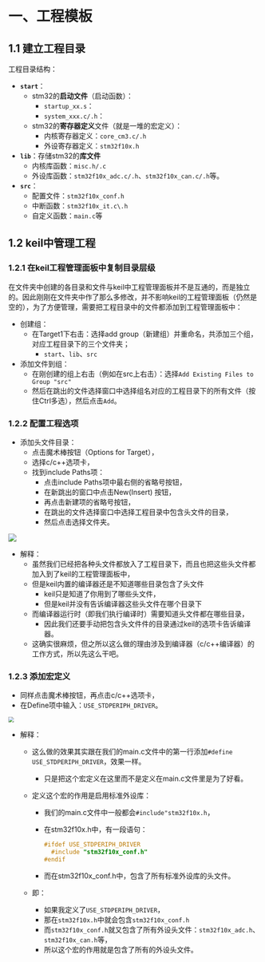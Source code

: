 # 一、工程模板

## 1.1 建立工程目录

工程目录结构：

- **`start`**：
  - stm32的**启动文件**（启动函数）：
    - `startup_xx.s`：
    - `system_xxx.c/.h`：
  - stm32的**寄存器定义**文件（就是一堆的宏定义）：
    - 内核寄存器定义：`core_cm3.c/.h`
    - 外设寄存器定义：`stm32f10x.h`
- **`lib`**：存储stm32的**库文件**
  - 内核库函数：`misc.h/.c`
  - 外设库函数：`stm32f10x_adc.c/.h`、`stm32f10x_can.c/.h`等。
- **`src`**：
  - 配置文件：`stm32f10x_conf.h`
  - 中断函数：`stm32f10x_it.c\.h`
  - 自定义函数：`main.c`等



## 1.2 keil中管理工程

### 1.2.1 在keil工程管理面板中复制目录层级

​		在文件夹中创建的各目录和文件与keil中工程管理面板并不是互通的，而是独立的。因此刚刚在文件夹中作了那么多修改，并不影响keil的工程管理面板（仍然是空的），为了方便管理，需要把工程目录中的文件都添加到工程管理面板中：

- 创建组：
  - 在Target1下右击：选择add group（新建组）并重命名，共添加三个组，对应工程目录下的三个文件夹；
    - `start`、`lib`、`src`
- 添加文件到组：
  - 在刚创建的组上右击（例如在src上右击）：选择`Add Existing Files to Group "src"`
  - 然后在跳出的文件选择窗口中选择组名对应的工程目录下的所有文件（按住Ctrl多选），然后点击`Add`。

### 1.2.2 配置工程选项

- 添加头文件目录：
  - 点击魔术棒按钮（Options for Target），
  - 选择c/c++选项卡，
  - 找到include Paths项：
    - 点击include Paths项中最右侧的省略号按钮，
    - 在新跳出的窗口中点击New(Insert) 按钮，
    - 再点击新建项的省略号按钮，
    - 在跳出的文件选择窗口中选择工程目录中包含头文件的目录，
    - 然后点击选择文件夹。

![](D:\!学习\笔记\notes\stm32笔记\图片\keil中添加头文件目录的方法.jpg)

- 解释：
  - 虽然我们已经把各种头文件都放入了工程目录下，而且也把这些头文件都加入到了keil的工程管理面板中，
  - 但是keil内置的编译器还是不知道哪些目录包含了头文件
    - keil只是知道了你用到了哪些头文件，
    - 但是keil并没有告诉编译器这些头文件在哪个目录下
  - 而编译器运行时（即我们执行编译时）需要知道头文件都在哪些目录，
    - 因此我们还要手动把包含头文件件的目录通过keil的选项卡告诉编译器。
  - 这确实很麻烦，但之所以这么做的理由涉及到编译器（c/c++编译器）的工作方式，所以先这么干吧。

### 1.2.3 添加宏定义

- 同样点击魔术棒按钮，再点击c/c++选项卡，
- 在Define项中输入：`USE_STDPERIPH_DRIVER`。

<img src="D:\!学习\笔记\notes\stm32笔记\图片\keil中添加宏定义.png" style="zoom:67%;" />

- 解释：

  - 这么做的效果其实跟在我们的main.c文件中的第一行添加`#define USE_STDPERIPH_DRIVER`，效果一样。

    - 只是把这个宏定义在这里而不是定义在main.c文件里是为了好看。

  - 定义这个宏的作用是启用标准外设库：

    - 我们的main.c文件中一般都会`#include"stm32f10x.h`，

    - 在stm32f10x.h中，有一段语句：

      ```c++
      #ifdef USE_STDPERIPH_DRIVER
      	#include "stm32f10x_conf.h"
      #endif
      ```

    - 而在stm32f10x_conf.h中，包含了所有标准外设库的头文件。

  - 即：

    - 如果我定义了`USE_STDPERIPH_DRIVER`，
    - 那在`stm32f10x.h`中就会包含`stm32f10x_conf.h`
    - 而`stm32f10x_conf.h`就又包含了所有外设头文件：`stm32f10x_adc.h`、`stm32f10x_can.h`等，
    - 所以这个宏的作用就是包含了所有的外设头文件。

